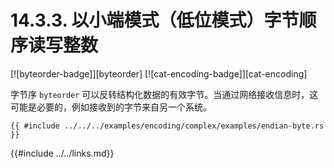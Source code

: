 # 14.3.3. 以小端模式（低位模式）字节顺序读写整数

[![byteorder-badge]][byteorder] [![cat-encoding-badge]][cat-encoding]

字节序 `byteorder` 可以反转结构化数据的有效字节。当通过网络接收信息时，这可能是必要的，例如接收到的字节来自另一个系统。

```rust,edition2018
{{ #include ../../../examples/encoding/complex/examples/endian-byte.rs }}
```

{{#include ../../links.md}}
